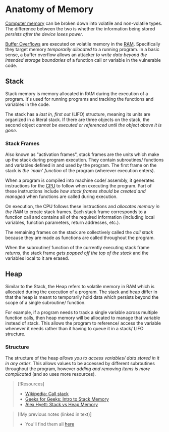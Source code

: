 
# Anatomy of Memory
[Computer memory](/computers/memory/memory.md) can be broken down into volatile and non-volatile types. The difference between the two is whether the information being stored *persists after the device loses power*.

[Buffer Overflows](/cybersecurity/TTPs/exploitation/binary-exploitation/buffer-overflow.md) are executed on volatile memory in the [RAM](/computers/memory/RAM.md). Specifically they target memory *temporarily allocated* to a running program. In a basic sense, a buffer overflow allows an attacker *to write data beyond the intended storage boundaries* of a function call or variable in the vulnerable code.
## Stack
Stack memory is memory allocated in RAM during the execution of a program. It's used for running programs and tracking the functions and variables in the code.

The stack has a *last in, first out* (LIFO) structure, meaning its units are organized in a literal stack. If there are three objects on the stack, the second object *cannot be executed or referenced until the object above it is gone*.
### Stack Frames
Also known as "activation frames", stack frames are the units which make up the stack during program execution. They contain subroutines/ functions and variables defined in and used by the program. The first frame on the stack is *the 'main' function* of the program (wherever execution enters).

When a program is compiled into machine code/ assembly, it generates instructions for the [CPU](/computers/concepts/cpu.md) to follow when executing the program. Part of these instructions include *how stack frames should be created and managed* when functions are called during execution.

On execution, the CPU follows these instructions and *allocates memory in the RAM* to create stack frames. Each stack frame corresponds to a function call and contains all of the required information (including local variables, function parameters, return addresses, etc.).

The remaining frames on the stack are collectively called the *call stack* because they are made as functions are called throughout the program.

When the subroutine/ function of the currently executing stack frame *returns*, the stack frame *gets popped off the top of the stack* and the variables local to it are erased.
## Heap
Similar to the Stack, the Heap refers to volatile memory in RAM which is allocated during the execution of a program. The stack and heap differ in that the heap is meant to temporarily hold data which persists beyond the scope of a single subroutine/ function.

For example, if a program needs to track a single variable across multiple function calls, then heap memory will be allocated to manage that variable instead of stack. This allows the program to reference/ access the variable whenever it needs rather than it having to queue it in a stack/ LIFO structure.
### Structure
The structure of the heap *allows you to access variables/ data stored in it in any order*. This allows values to be accessed by different subroutines throughout the program, however *adding and removing items is more complicated* (and so uses more resources).

> [!Resources]
> - [Wikipedia: Call stack](https://en.wikipedia.org/wiki/Call_stack)
> - [Geeks for Geeks: Intro to Stack Memory](https://www.geeksforgeeks.org/introduction-to-stack-memory/#)
> - [Alex Hyett: Stack vs Heap Memory](https://www.youtube.com/watch?v=5OJRqkYbK-4)

> [!My previous notes (linked in text)]
> - You'll find them all [here](https://github.com/TrshPuppy/obsidian-notes)
